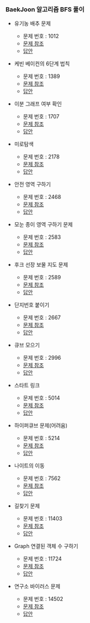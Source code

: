 ### BaekJoon 알고리즘 BFS 풀이
- 유기농 배추 문제
    - 문제 번호 : 1012
    - <a href="https://www.acmicpc.net/problem/1012">문제 참조</a>
    - <a href="https://github.com/hongjw1991/Java-DataStructure-Algorithm-DesignPattern/tree/master/algorithm/problem_solve/bfs/baekjoon/BaekJoon1012.java">답안</a>

- 케빈 베이컨의 6단계 법칙
    - 문제 번호 : 1389
    - <a href="https://www.acmicpc.net/problem/1389">문제 참조</a>
    - <a href="https://github.com/hongjw1991/Java-DataStructure-Algorithm-DesignPattern/tree/master/algorithm/problem_solve/bfs/baekjoon/BaekJoon1389.java">답안</a>

- 이분 그래프 여부 확인
    - 문제 번호 : 1707
    - <a href="https://www.acmicpc.net/problem/1707">문제 참조</a>
    - <a href="https://github.com/hongjw1991/Java-DataStructure-Algorithm-DesignPattern/tree/master/algorithm/problem_solve/bfs/baekjoon/BaekJoon1707.java">답안</a>

- 미로탐색
    - 문제 번호 : 2178
    - <a href="https://www.acmicpc.net/problem/2178">문제 참조</a>
    - <a href="https://github.com/hongjw1991/Java-DataStructure-Algorithm-DesignPattern/tree/master/algorithm/problem_solve/bfs/baekjoon/BaekJoon2178.java">답안</a>

- 안전 영역 구하기
    - 문제 번호 : 2468
    - <a href="https://www.acmicpc.net/problem/2468">문제 참조</a>
    - <a href="https://github.com/hongjw1991/Java-DataStructure-Algorithm-DesignPattern/tree/master/algorithm/problem_solve/bfs/baekjoon/BaekJoon2468.java">답안</a>

- 모눈 종이 영역 구하기 문제
    - 문제 번호 : 2583
    - <a href="https://www.acmicpc.net/problem/2583">문제 참조</a>
    - <a href="https://github.com/hongjw1991/Java-DataStructure-Algorithm-DesignPattern/tree/master/algorithm/problem_solve/bfs/baekjoon/BaekJoon2583.java">답안</a>

- 후크 선장 보물 지도 문제
    - 문제 번호 : 2589
    - <a href="https://www.acmicpc.net/problem/2589">문제 참조</a>
    - <a href="https://github.com/hongjw1991/Java-DataStructure-Algorithm-DesignPattern/tree/master/algorithm/problem_solve/bfs/baekjoon/BaekJoon2589.java">답안</a>
    
- 단지번호 붙이기
    - 문제 번호 : 2667
    - <a href="https://www.acmicpc.net/problem/2667">문제 참조</a>
    - <a href="https://github.com/hongjw1991/Java-DataStructure-Algorithm-DesignPattern/tree/master/algorithm/problem_solve/bfs/baekjoon/BaekJoon2667.java">답안</a>

- 큐브 모으기
    - 문제 번호 : 2996
    - <a href="https://www.acmicpc.net/problem/2996">문제 참조</a>
    - <a href="https://github.com/hongjw1991/Java-DataStructure-Algorithm-DesignPattern/tree/master/algorithm/problem_solve/bfs/baekjoon/BaekJoon2996.java">답안</a>

- 스타트 링크
    - 문제 번호 : 5014
    - <a href="https://www.acmicpc.net/problem/5014">문제 참조</a>
    - <a href="https://github.com/hongjw1991/Java-DataStructure-Algorithm-DesignPattern/tree/master/algorithm/problem_solve/bfs/baekjoon/BaekJoon5014.java">답안</a>

- 하이퍼큐브 문제(어려움)
    - 문제 번호 : 5214
    - <a href="https://www.acmicpc.net/problem/5214">문제 참조</a>
    - <a href="https://github.com/hongjw1991/Java-DataStructure-Algorithm-DesignPattern/tree/master/algorithm/problem_solve/bfs/baekjoon/BaekJoon5214.java">답안</a>

- 나이트의 이동
    - 문제 번호 : 7562
    - <a href="https://www.acmicpc.net/problem/7562">문제 참조</a>
    - <a href="https://github.com/hongjw1991/Java-DataStructure-Algorithm-DesignPattern/tree/master/algorithm/problem_solve/bfs/baekjoon/BaekJoon7562.java">답안</a>
    
- 길찾기 문제
    - 문제 번호 : 11403
    - <a href="https://www.acmicpc.net/problem/11403">문제 참조</a>
    - <a href="https://github.com/hongjw1991/Java-DataStructure-Algorithm-DesignPattern/tree/master/algorithm/problem_solve/bfs/baekjoon/BaekJoon11403.java">답안</a>


- Graph 연결된 객체 수 구하기
    - 문제 번호 : 11724
    - <a href="https://www.acmicpc.net/problem/11724">문제 참조</a>
    - <a href="https://github.com/hongjw1991/Java-DataStructure-Algorithm-DesignPattern/tree/master/algorithm/problem_solve/bfs/baekjoon/BaekJoon11724.java">답안</a>

- 연구소 바이러스 문제
    - 문제 번호 : 14502
    - <a href="https://www.acmicpc.net/problem/14502">문제 참조</a>
    - <a href="https://github.com/hongjw1991/Java-DataStructure-Algorithm-DesignPattern/tree/master/algorithm/problem_solve/bfs/baekjoon/BaekJoon14502.java">답안</a>